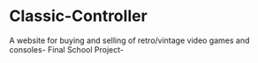 # Classic-Controller
A website for buying and selling of retro/vintage video games and consoles- Final School Project-
